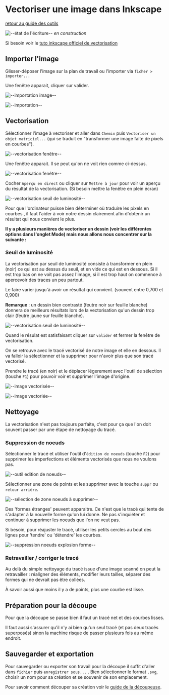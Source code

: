 # Vectoriser une image dans Inkscape

[retour au guide des outils](../outils.md)

![--état de l'écriture--](../imgplaceholder/balise_orange.png) *en construction*



Si besoin voir le [tuto inkscape officiel de vectorisation](https://inkscape.org/fr/doc/tutorials/tracing/tutorial-tracing.html)



## Importer l'image

Glisser-déposer l'image sur la plan de travail ou l'importer via `ficher > importer...`

Une fenêtre apparait, cliquer sur valider.

![--importation image--](img/inkscape/inkscape_importation.png)

![--importation--](img/inkscape/inkscape_importation2.png)



## Vectorisation

Sélectionner l'image à vectoriser et aller dans `Chemin` puis `Vectoriser un objet matriciel...` (qui se traduit en "transformer une image faite de pixels en courbes").

![--vectorisation fenêtre--](img/inkscape/inkscape_vectorisation1.png)



Une fenêtre apparait. Il se peut qu'on ne voit rien comme ci-dessus.

![--vectorisation fenêtre--](img/inkscape/inkscape_vectorisation2.png)



Cocher `Aperçu en direct` ou cliquer sur `Mettre à jour` pour voir un aperçu du résultat de la vectorisation. (Si besoin mettre la fenêtre en plein écran)

![--vectorisation seuil de luminosité--](img/inkscape/inkscape_vectorisation3.png)



Pour  que l'ordinateur puisse bien déterminer où traduire les pixels en  courbes , il faut l'aider à voir notre dessin clairement afin d'obtenir  un résultat qui nous convient le plus.

**Il y a plusieurs  manières de vectoriser un dessin (voir les différentes options dans  l'onglet Mode) mais nous allons nous concentrer sur la suivante :**



### Seuil de luminosité

La  vectorisation par seuil de luminosité consiste à transformer en plein  (noir) ce qui est au dessus du seuil, et en vide ce qui est en dessous.  Si il est trop bas on ne voit pas assez l'image, si il est trop haut on  commence à apercevoir des traces un peu partout.

Le faire varier jusqu'à avoir un résultat qui convient. (souvent entre 0,700 et 0,900)

**Remarque**  : un dessin bien contrasté (feutre noir sur feuille blanche) donnera de  meilleurs résultats lors de la vectorisation qu'un dessin trop clair  (feutre jaune sur feuille blanche).

![--vectorisation seuil de luminosité--](img/inkscape/inkscape_vectorisation4.png)



Quand le résulat est satisfaisant cliquer sur `valider` et fermer la fenêtre de vectorisation.

On  se retrouve avec le tracé vectorisé de notre image et elle en dessous.  Il va falloir la sélectionner et la supprimer pour n'avoir plus que son  tracé vectorisé.

Prendre le tracé (en noir) et le déplacer légerement avec l'outil de sélection (touche `F1`) pour pouvoir voir et supprimer l'image d'origine.

![--image vectorisée--](img/inkscape/inkscape_vectorisation5.png)

![--image vectoriée--](img/inkscape/inkscape_vectorisation6.png)



## Nettoyage

La vectorisation n'est pas toujours parfaite, c'est pour ça que l'on doit souvent passer par une étape de nettoyage du tracé.



### Suppression de noeuds

Sélectionner le tracé et utiliser l'outil d'`édition de noeuds` (touche `F2`) pour supprimer les imperfections et éléments vectorisés que nous ne voulons pas.

![--outil edition de noeuds--](img/inkscape/inkscape_nettoyage1.png)

Sélectionner une zone de points et les supprimer avec la touche `suppr` ou `retour arrière`.

![--sélection de zone noeuds à supprimer--](img/inkscape/inkscape_nettoyage2.png)



Des  'formes étranges' peuvent apparaitre. Ce n'est que le tracé qui tente  de s'adapter à la nouvelle forme qu'on lui donne. Ne pas s'inquiéter et  continuer à supprimer les noeuds que l'on ne veut pas.

Si besoin, pour réajuster le tracé, utiliser les petits cercles au bout des lignes pour 'tendre' ou 'détendre' les courbes.

![--suppression noeuds explosion forme--](img/inkscape/inkscape_nettoyage23.png)



### Retravailler / corriger le tracé

Au  delà du simple nettoyage du tracé issue d'une image scanné on peut la  retravailler : réaligner des éléments, modifier leurs tailles, séparer  des formes qui ne devrait pas être collées.

À savoir aussi que moins il y a de points, plus une courbe est lisse.



## Préparation pour la découpe

Pour que la découpe se passe bien il faut un tracé net et des courbes lisses.

Il  faut aussi s'assurer qu'il n'y ai bien qu'un seul tracé (et pas deux  tracés superposés) sinon la machine risque de passer plusieurs fois au  même endroit.



## Sauvegarder et exportation

Pour sauvegarder ou exporter son travail pour la découpe il suffit d'aller dans `fichier` puis `enregistrer sous...` . Bien sélectionner le format `.svg`, choisir un nom pour sa création et se souvenir de son emplacement.



Pour savoir comment découper sa création voir le [guide de la découpeuse](../outils/decoupeuse.md).
